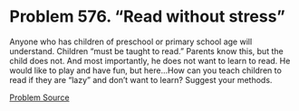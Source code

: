 # Problem 576. “Read without stress”

Anyone who has children of preschool or primary school age will understand. Children “must be taught to read.” Parents know this, but the child does not. And most importantly, he does not want to learn to read. He would like to play and have fun, but here...How can you teach children to read if they are “lazy” and don’t want to learn? Suggest your methods.

[Problem Source](https://www.trizland.ru/tasks/5125/)